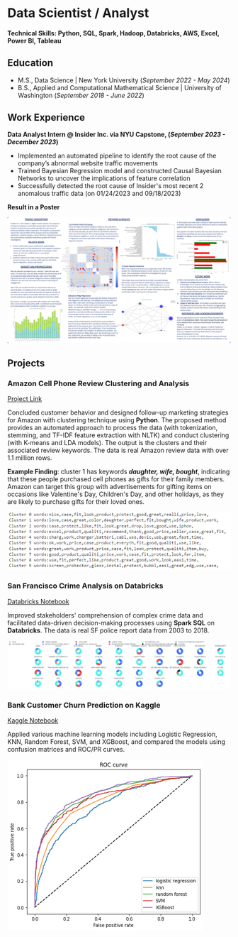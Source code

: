 # Data Scientist / Analyst

#### Technical Skills: Python, SQL, Spark, Hadoop, Databricks, AWS, Excel, Power BI, Tableau

## Education
- M.S., Data Science | New York University (_September 2022 - May 2024_)		        		
- B.S., Applied and Computational Mathematical Science | University of Washington (_September 2018 - June 2022_)

## Work Experience
**Data Analyst Intern @ Insider Inc. via NYU Capstone, (_September 2023 - December 2023_)**
- Implemented an automated pipeline to identify the root cause of the company’s abnormal website traffic movements
- Trained Bayesian Regression model and constructed Causal Bayesian Networks to uncover the implications of feature correlation
- Successfully detected the root cause of Insider's most recent 2 anomalous traffic data (on 01/24/2023 and 09/18/2023)

**Result in a Poster**

![Insider](/img/insider.png)

## Projects
### Amazon Cell Phone Review Clustering and Analysis
[Project Link](https://github.com/shrimp0000/Data-Science-Project/blob/main/cell_phone_review_clustering.ipynb)

Concluded customer behavior and designed follow-up marketing strategies for Amazon with clustering technique using **Python**. The proposed method provides an automated approach to process the data (with tokenization, stemming, and TF-IDF feature extraction with NLTK) and conduct clustering (with K-means and LDA models). The output is the clusters and their associated review keywords. The data is real Amazon review data with over 1.1 million rows.

**Example Finding**: cluster 1 has keywords ***daughter, wife, bought***, indicating that these people purchased cell phones as gifts for their family members. Amazon can target this group with advertisements for gifting items on occasions like Valentine's Day, Children's Day, and other holidays, as they are likely to purchase gifts for their loved ones.

![Amazon Cell Phone Review Clustering](/img/cluster.png)

### San Francisco Crime Analysis on Databricks
[Databricks Notebook](https://databricks-prod-cloudfront.cloud.databricks.com/public/4027ec902e239c93eaaa8714f173bcfc/5419472383784893/3528573267811368/7595568558102369/latest.html)

Improved stakeholders' comprehension of complex crime data and facilitated data-driven decision-making processes using **Spark SQL** on **Databricks**. The data is real SF police report data from 2003 to 2018.

![San Francisco Crime Analysis](/img/SF_example.png)

### Bank Customer Churn Prediction on Kaggle
[Kaggle Notebook](https://www.kaggle.com/code/linastianbao/bank-churn-prediction/notebook)

Applied various machine learning models including Logistic Regression, KNN, Random Forest, SVM, and XGBoost, and compared the models using confusion matrices and ROC/PR curves.

![Bank Customer Churn Prediction](/img/kaggle.png)
